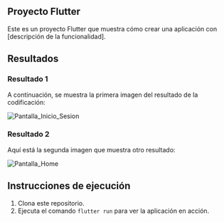## Proyecto Flutter

Este es un proyecto Flutter que muestra cómo crear una aplicación con [descripción de la funcionalidad].

## Resultados

### Resultado 1
A continuación, se muestra la primera imagen del resultado de la codificación:

![Pantalla_Inicio_Sesion](https://github.com/user-attachments/assets/413ea1a6-fb55-44a2-a395-f31746a401aa)

### Resultado 2
Aquí está la segunda imagen que muestra otro resultado:

![Pantalla_Home](https://github.com/user-attachments/assets/cabd4046-4c77-41d9-a44a-e9e5b43fe259)


## Instrucciones de ejecución

1. Clona este repositorio.
2. Ejecuta el comando `flutter run` para ver la aplicación en acción.

